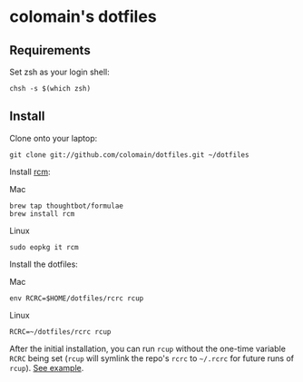 
colomain's dotfiles
===================

Requirements
------------

Set zsh as your login shell:

    chsh -s $(which zsh)

Install
-------

Clone onto your laptop:

    git clone git://github.com/colomain/dotfiles.git ~/dotfiles


Install [rcm](https://github.com/thoughtbot/rcm):

Mac

    brew tap thoughtbot/formulae
    brew install rcm

Linux

    sudo eopkg it rcm
		
Install the dotfiles:

Mac

    env RCRC=$HOME/dotfiles/rcrc rcup

Linux

    RCRC=~/dotfiles/rcrc rcup

After the initial installation, you can run `rcup` without the one-time variable
`RCRC` being set (`rcup` will symlink the repo's `rcrc` to `~/.rcrc` for future
runs of `rcup`). [See
example](https://github.com/thoughtbot/dotfiles/blob/master/rcrc).
